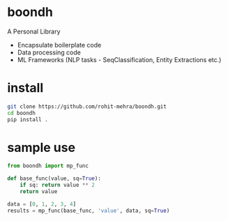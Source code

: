 # boondh
A Personal Library
- Encapsulate boilerplate code
- Data processing code
- ML Frameworks (NLP tasks - SeqClassification, Entity Extractions etc.)

# install
```bash
git clone https://github.com/rohit-mehra/boondh.git
cd boondh
pip install .
```

# sample use
```python
from boondh import mp_func

def base_func(value, sq=True):
    if sq: return value ** 2
    return value

data = [0, 1, 2, 3, 4]
results = mp_func(base_func, 'value', data, sq=True)
```